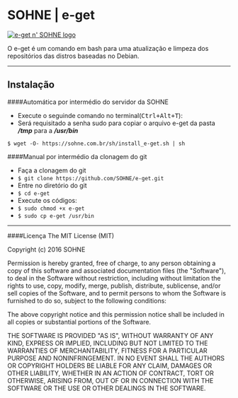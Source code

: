 SOHNE | e-get
===================

[![e-get n' SOHNE logo](https://sohne.com.br/img/sohne_e-get.png)](https://sohne.com.br/e-get)

O e-get é um comando em bash para uma atualização e limpeza dos repositórios das distros baseadas no Debian.

----------


Instalação
-------------

####Automática por intermédio do servidor da SOHNE
- Execute o seguinde comando no terminal(<kbd>Ctrl+Alt+T</kbd>):
 - Será requisitado a senha sudo para copiar o arquivo e-get da pasta ***/tmp*** para a ***/usr/bin***
```
$ wget -O- https://sohne.com.br/sh/install_e-get.sh | sh
```
####Manual por intermédio da clonagem do git
- Faça a clonagem do git
 - ```$ git clone https://github.com/SOHNE/e-get.git```
- Entre no diretório do git
 - ```$ cd e-get```
- Execute os códigos:
 - ```$ sudo chmod +x e-get```
 - ```$ sudo cp e-get /usr/bin```

----------

####Licença
The MIT License (MIT)

Copyright (c) 2016 SOHNE

Permission is hereby granted, free of charge, to any person obtaining a copy of
this software and associated documentation files (the "Software"), to deal in
the Software without restriction, including without limitation the rights to
use, copy, modify, merge, publish, distribute, sublicense, and/or sell copies of
the Software, and to permit persons to whom the Software is furnished to do so,
subject to the following conditions:

The above copyright notice and this permission notice shall be included in all
copies or substantial portions of the Software.

THE SOFTWARE IS PROVIDED "AS IS", WITHOUT WARRANTY OF ANY KIND, EXPRESS OR
IMPLIED, INCLUDING BUT NOT LIMITED TO THE WARRANTIES OF MERCHANTABILITY, FITNESS
FOR A PARTICULAR PURPOSE AND NONINFRINGEMENT. IN NO EVENT SHALL THE AUTHORS OR
COPYRIGHT HOLDERS BE LIABLE FOR ANY CLAIM, DAMAGES OR OTHER LIABILITY, WHETHER
IN AN ACTION OF CONTRACT, TORT OR OTHERWISE, ARISING FROM, OUT OF OR IN
CONNECTION WITH THE SOFTWARE OR THE USE OR OTHER DEALINGS IN THE SOFTWARE.
